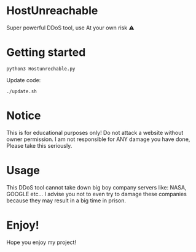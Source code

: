 # HostUnreachable
Super powerful DDoS tool, use At your own risk ⚠️ 


# Getting started
```
python3 Hostunrechable.py
```
Update code:
```
./update.sh
```

# Notice
This is for educational purposes only! Do not attack a website without owner permission.
I am not responsible for ANY damage you have done, Please take this seriously.
 
# Usage
This DDoS tool cannot take down big boy company servers like: NASA, GOOGLE etc...
I advise you not to even try to damage these companies because they may result in a big time in prison.

# Enjoy!
Hope you enjoy my project!

